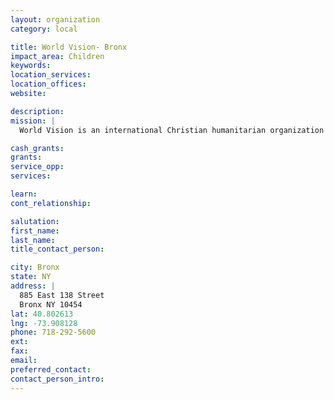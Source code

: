 ```yaml
---
layout: organization
category: local

title: World Vision- Bronx
impact_area: Children
keywords: 
location_services: 
location_offices: 
website: 

description: 
mission: |
  World Vision is an international Christian humanitarian organization with a focus on children and families in need. One component of their work in New York City is their Storehouse Ministry which houses their gifts-in-kind program and Kids In Need Resource Center. These programs provide necessary items such as clothing, school supplies, toiletries to children and families in need in the greater New York area. This warehouse is located in The Bronx.

cash_grants: 
grants: 
service_opp: 
services: 

learn: 
cont_relationship: 

salutation: 
first_name: 
last_name: 
title_contact_person: 

city: Bronx
state: NY
address: |
  885 East 138 Street    
  Bronx NY 10454
lat: 40.802613
lng: -73.908128
phone: 718-292-5600
ext: 
fax: 
email: 
preferred_contact: 
contact_person_intro: 
---
```

